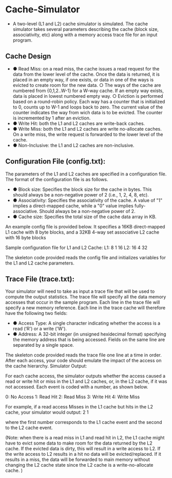 # Cache-Simulator
- A two-level (L1 and L2) cache simulator is simulated. The cache simulator takes several parameters describing the cache (block size, associativity, etc) along with a memory access trace file for an input program. 

## Cache Design
- ●	Read Miss: on a read miss, the cache issues a read request for the data from the lower level of the cache. Once the data is returned, it is placed in an empty way, if one exists, or data in one of the ways is evicted to create room for the new data.
○	The ways of the cache are numbered from {0,1,2..W-1} for a W-way cache. If an empty way exists, data is placed in lowest numbered empty way.
○	Eviction is performed based on a round-robin policy. Each way has a counter that is initialized to 0, counts up to W-1 and loops back to zero. The current value of the counter indicates the way from wich data is to be evicted. The counter is incremented by 1 after an eviction.    
- ●	Write Hit: both the L1 and L2 caches are write-back caches.
- ●	Write Miss: both the L1 and L2 caches are write no-allocate caches. On a write miss, the write request is forwarded to the lower level of the cache.
- ●	Non-Inclusive: the L1 and L2 caches are non-inclusive.  

## Configuration File (config.txt):
The parameters of the L1 and L2 caches are specified in a configuration file. The format of the configuration file is as follows. 
- ●	Block size: Specifies the block size for the cache in bytes. This should always be a non-negative power of 2 (i.e., 1, 2, 4, 8, etc).
- ●	Associativity: Specifies the associativity of the cache. A value of "1" implies a direct-mapped cache, while a "0" value implies fully-associative. Should always be a non-negative power of 2.
- ●	Cache size: Specifies the total size of the cache data array in KB. 

An example config file is provided below. It specifies a 16KB direct-mapped L1 cache with 8 byte blocks, and a 32KB 4-way set associative L2 cache with 16 byte blocks


Sample configuration file for L1 and L2 Cache:
L1:
8
1
16
L2:
16
4
32

The skeleton code provided reads the config file and initializes variables for the L1 and L2 cache parameters.


## Trace File (trace.txt):
Your simulator will need to take as input a trace file that will be used to compute the output statistics. The trace file will specify all the data memory accesses that occur in the sample program. Each line in the trace file will specify a new memory reference. Each line in the trace cache will therefore have the following two fields:
- ●	Access Type: A single character indicating whether the access is a read (‘R') or a write ('W').
- ●	Address: A 32-bit integer (in unsigned hexidecimal format) specifying the memory address that is being accessed.
Fields on the same line are separated by a single space. 



The skeleton code provided reads the trace file one line at a time in order. After each access, your code should emulate the impact of the access on the cache hierarchy.
Simulator Output:

For each cache access, the simulator outputs whether the access caused a read or write hit or miss in the L1 and L2 caches, or, in the L2 cache, if it was not accessed. Each event is coded with a number, as shown below.

0: No Access
1: Read Hit
2: Read Miss
3: Write Hit
4: Write Miss

For example, if a read access Misses in the L1 cache but hits in the L2 cache, your simulator would output:
2 1

where the first number corresponds to the L1 cache event and the second to the L2 cache event. 

(Note: when there is a read miss in L1 and read hit in L2, the L1 cache might have to evict some data to make room for the data returned by the L2 cache. If the evicted data is dirty, this will result in a write access to L2. If the write access to L2 results in a hit no data will be evicted/replaced. If it results in a miss, the data will be forwarded to main memory without changing the L2 cache state since the L2 cache is a write-no-allocate cache. )
 

